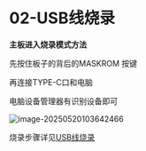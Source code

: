 # 02-USB线烧录

**主板进入烧录模式方法**

先按住板子的背后的MASKROM 按键

再连接TYPE-C口和电脑

电脑设备管理器有识别设备即可

![image-20250520103642466](http://tanzhtanzh.oss-cn-shenzhen.aliyuncs.com/img/image-20250520103642466.png)

烧录步骤详见[USB线烧录](../../../common/zh/allwinner/USB线烧录.md)
